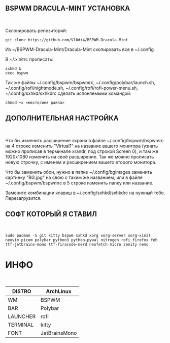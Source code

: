 ## BSPWM DRACULA-MINT УСТАНОВКА
<br /> 

Склонировать репозиторий:
```
git clone https://github.com/Vl0di4/BSPWM-Dracula-Mint
```
Из ~/BSPWM-Dracula-Mint/Dracula-Mint скопировать все в ~/.config

В ~/.xinitrc прописать:  
```
sxhkd &  
exec bspwm
```

Так же файлы ~/.config/bspwm/bspwmrc, ~/.config/polybar/launch.sh, ~/.config/rofi/nightmode.sh, ~/.config/rofi/rofi-power-menu.sh, ~/.config/sxhkd/sxhkdrc сделать испоняемыми командой:
```
chmod +x <место/имя файла>
```

## ДОПОЛНИТЕЛЬНАЯ НАСТРОЙКА
<br /> 

Что бы изменить расширение экрана в файле ~/.config/bspwm/bspwmrc на 4 строке изменить "Virtual1" на название вашего монитора (узнать можно прописав в терминале xrandr, под строкой Screen 0), и там же 1920х1080 изменить на своё расширение. Так же можно прописать новую строчку, с именем и расширением вашего второго монитора.

Что бы заменить обои, нужно в папке ~/.config/bgimages заменить картинку "BG.jpg" на свою с таким же названием, или в файле ~/.config/bspwm/bspwmrc в 5 строке изменить папку или название.

Замените комбинации клавиш в ~/.config/sxhkd/sxhkdrc на нужный тебе.
Перезагрузится.  

## СОФТ КОТОРЫЙ Я СТАВИЛ
<br /> 

```
sudo pacman -S git kitty bspwm sxhkd xorg xorg-server xorg-xinit neovim picom polybar python3 python-pywal nitrogen rofi firefox feh ttf-jetbrains-mono ttf-firacode-nerd neofetch micro zenity nemo
```
  
# ИНФО
<br /> 

|DISTRO|ArchLinux|
| ------ | ------ |
|WM|BSPWM|
|BAR|Polybar|
|LAUNCHER|rofi|
|TERMINAL|kitty|
|FONT|JetBrainsMono|
